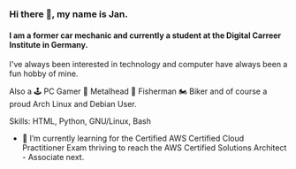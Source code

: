 ### Hi there 👋, my name is Jan.
#### I am a former car mechanic and currently a student at the Digital Carreer Institute in Germany.
I've always been interested in technology and computer have always been a fun hobby of mine. 


Also a 🕹 PC Gamer 🤘 Metalhead 🎣 Fisherman 🏍 Biker and of course a proud Arch Linux and Debian User.

Skills: HTML, Python, GNU/Linux, Bash

- 🌱  I’m currently learning for the Certified AWS Certified Cloud Practitioner Exam 
      thriving to reach the AWS Certified Solutions Architect - Associate next.






